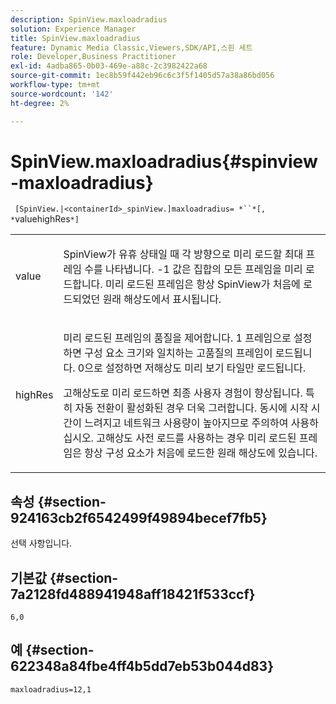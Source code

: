 ```yaml
---
description: SpinView.maxloadradius
solution: Experience Manager
title: SpinView.maxloadradius
feature: Dynamic Media Classic,Viewers,SDK/API,스핀 세트
role: Developer,Business Practitioner
exl-id: 4adba865-0b03-469e-a88c-2c3982422a68
source-git-commit: 1ec8b59f442eb96c6c3f5f1405d57a38a86bd056
workflow-type: tm+mt
source-wordcount: '142'
ht-degree: 2%

---
```


# SpinView.maxloadradius{#spinview-maxloadradius}

` [SpinView.|<containerId>_spinView.]maxloadradius= *``*[, *`valuehighRes`*]`

<table id="table_49FFD1BC53B846F09A6D214BC8C5C3FE"> 
 <tbody> 
  <tr> 
   <td colname="col1"> <p> <span class="codeph"><span class="varname"> value</span></span> </p> </td> 
   <td colname="col2"> <p> SpinView가 유휴 상태일 때 각 방향으로 미리 로드할 최대 프레임 수를 나타냅니다. <span class="codeph"> -1</span> 값은 집합의 모든 프레임을 미리 로드합니다. 미리 로드된 프레임은 항상 SpinView가 처음에 로드되었던 원래 해상도에서 표시됩니다. </p> </td> 
  </tr> 
  <tr> 
   <td colname="col1"> <p><span class="codeph"><span class="varname"> highRes</span></span> </p> </td> 
   <td colname="col2"> <p> 미리 로드된 프레임의 품질을 제어합니다. <span class="codeph"> 1</span> 프레임으로 설정하면 구성 요소 크기와 일치하는 고품질의 프레임이 로드됩니다. <span class="codeph"> 0</span>으로 설정하면 저해상도 미리 보기 타일만 로드됩니다. </p> <p>고해상도로 미리 로드하면 최종 사용자 경험이 향상됩니다. 특히 자동 전환이 활성화된 경우 더욱 그러합니다. 동시에 시작 시간이 느려지고 네트워크 사용량이 높아지므로 주의하여 사용하십시오. 고해상도 사전 로드를 사용하는 경우 미리 로드된 프레임은 항상 구성 요소가 처음에 로드한 원래 해상도에 있습니다. </p> </td> 
  </tr> 
 </tbody> 
</table>

## 속성 {#section-924163cb2f6542499f49894becef7fb5}

선택 사항입니다.

## 기본값 {#section-7a2128fd488941948aff18421f533ccf}

`6,0`

## 예 {#section-622348a84fbe4ff4b5dd7eb53b044d83}

`maxloadradius=12,1`
